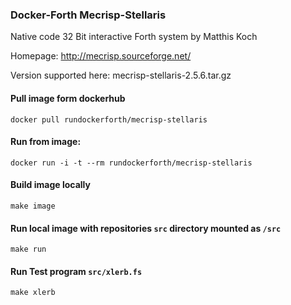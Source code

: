 ### Docker-Forth Mecrisp-Stellaris

Native code 32 Bit interactive Forth system by Matthis Koch

Homepage: http://mecrisp.sourceforge.net/

Version supported here: mecrisp-stellaris-2.5.6.tar.gz

#### Pull image form dockerhub

    docker pull rundockerforth/mecrisp-stellaris

#### Run from image:

    docker run -i -t --rm rundockerforth/mecrisp-stellaris

#### Build image locally

    make image

#### Run local image with repositories `src` directory mounted as `/src`

    make run

#### Run Test program `src/xlerb.fs`

    make xlerb

